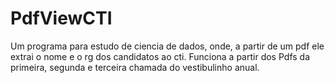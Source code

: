 # PdfViewCTI

  Um programa para estudo de ciencia de dados, onde, a partir de um pdf ele extrai o nome e o rg dos candidatos ao cti. Funciona a partir dos Pdfs da primeira, segunda e terceira chamada do vestibulinho anual.
